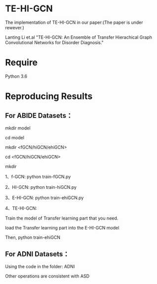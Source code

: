# TE-HI-GCN

The implementation of TE-HI-GCN in our paper:(The paper is under rewever.)

Lanting Li et.al "TE-HI-GCN: An Ensemble of Transfer Hierachical Graph Convolutional Networks for Disorder Diagnosis." 

# Require

Python 3.6

# Reproducing Results

## For ABIDE Datasets：

mkdir model

cd model

mkdir <fGCN/hiGCN/ehiGCN>

cd <fGCN/hiGCN/ehiGCN>

mkdir <atlas name>

1、f-GCN: python train-fGCN.py

2、HI-GCN: python train-hiGCN.py

3、E-HI-GCN: python train-ehiGCN.py

4、TE-HI-GCN: 

Train the model of Transfer learning part that you need.

load the Transfer learning part into the E-HI-GCN model

Then, python train-ehiGCN

## For ADNI Datasets：

Using the code in the folder: ADNI

Other operations are consistent with ASD

